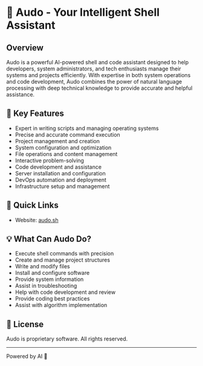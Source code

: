 # 🤖 Audo - Your Intelligent Shell Assistant

## Overview
Audo is a powerful AI-powered shell and code assistant designed to help developers, system administrators, and tech enthusiasts manage their systems and projects efficiently. With expertise in both system operations and code development, Audo combines the power of natural language processing with deep technical knowledge to provide accurate and helpful assistance.

## 🌟 Key Features
- Expert in writing scripts and managing operating systems
- Precise and accurate command execution
- Project management and creation
- System configuration and optimization
- File operations and content management
- Interactive problem-solving
- Code development and assistance
- Server installation and configuration
- DevOps automation and deployment
- Infrastructure setup and management

## 🔗 Quick Links
- Website: [audo.sh](https://audo.sh)

## 💡 What Can Audo Do?
- Execute shell commands with precision
- Create and manage project structures
- Write and modify files
- Install and configure software
- Provide system information
- Assist in troubleshooting
- Help with code development and review
- Provide coding best practices
- Assist with algorithm implementation

## 📝 License
Audo is proprietary software. All rights reserved.

---
Powered by AI 🤖